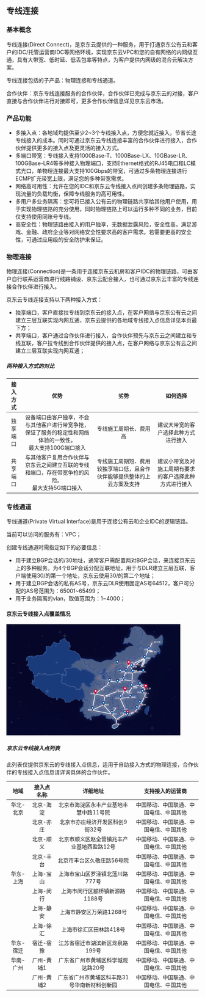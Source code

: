 ## 专线连接

### 基本概念

专线连接(Direct Connect)，是京东云提供的一种服务，用于打通京东公有云和客户的IDC/托管运营商IDC等网络环境，实现京东云VPC和您的自有网络的内网级互通，具有大带宽、低时延、低丢包率等特点，为客户提供内网级的混合云解决方案。

专线连接包括的子产品：物理连接和专线通道。

合作伙伴：京东专线连接服务的合作伙伴，合作伙伴已完成与京东云的对接，客户直接与合作伙伴进行对接即可，更多合作伙伴信息详见京东云市场。

### 产品功能

- 多接入点：各地域均提供至少2~3个专线接入点，方便您就近接入，节省长途专线接入的成本。同时可通过京东云专线连接丰富的合作伙伴进行接入，合作伙伴提供更多的接入点及更灵活的接入方式。
- 多端口带宽：专线接入支持1000Base-T、1000Base-LX、10GBase-LR、100GBase-LR4等多种接入物理端口，支持Ethernet格式的RJ45电口和LC模式光口，单物理连接最大支持100Gbps的带宽，可通过多条物理连接进行ECMP扩充带宽上限，满足您的多种带宽需求。
- 网络高可用性：允许在您的IDC和京东云专线接入点间创建多条物理链路，实现流量的负载均衡，保障专线服务的高可用性。
- 多用户多业务隔离：您可将已接入公有云的物理链路共享给其他用户使用，用于实现物理链路的充分使用，同时物理链路上可以运行多种不同的业务，目前仅支持使用同账号专线。
- 高安全性：物理链路由接入的用户独享，无数据泄露风险，安全性高，满足游戏、金融、政府企业等对网络安全性要求高的客户需求。若需要更高的安全性，可通过应用级的安全防护来保证。

### 物理连接

物理连接(Connection)是一条用于连接京东云机房和客户IDC的物理链路，可由客户自行联系运营商进行线路铺设、京东云配合接入，也可通过京东云丰富的专线连接合作伙伴进行接入。

京东云专线连接支持以下两种接入方式：
- 独享端口，客户直接拉专线到京东云的接入点，在客户网络与京东公有云之间建立三层互联实现内网互通，京东云提供的各地域专线接入点信息详见本页最下方；
- 共享端口，客户通过合作伙伴进行接入，合作伙伴预先与京东云之间建立和专线互联，客户拉专线到合作伙伴提供的接入点，在客户网络与京东公有云之间建立三层互联实现内网互通；

##### 两种接入方式的对比

| 接入方式 | 优势 | 劣势 | 如何选择 |
|:---:|:---:|:---:|:---:|
| 独享端口 | 设备端口由客户独享，不会与其他客户进行带宽争抢，保证了服务的稳定性和网络体验的一致性。<br />最大支持100G端口接入 | 专线施工周期长、费用高 | 建议大带宽的客户选择此种方式进行接入 |
| 共享端口 | 与其他客户复用合作伙伴与京东云之间建立互联的专线和端口，存在带宽争抢的风险。<br />最大支持5G端口接入 | 专线施工周期短、费用较独享端口低，且合作伙伴能够提供整体的上云方案及支持 | 建议小带宽及对施工周期有要求的客户选择此种方式进行接入 |

### 专线通道

专线通道(Private Virtual Interface)是用于连接公有云和企业IDC的逻辑链路。

当前可以访问的服务有：VPC；

创建专线通道时需指定如下的必要信息：

- 用于建立BGP会话的/30地址，通常客户需配置两对BGP会话，来连接京东云上的多种服务。为4个BGP会话分配互联地址，用于与DLR建立三层互联，客户端使用30/的第一个地址，京东云使用30/的第二个地址；
- 用于建立BGP会话的私有AS号，京东云DLR使用固定AS号64512，客户可分配的AS号范围为：65001~65499；
- 用于业务隔离的vlan，取值范围为：1~4000；


#### 京东云专线接入点覆盖情况

![](../../../../../image/Networking/Direct-Connect-Service/Feature/IXP-Location.png)


##### 京东云专线接入点列表
此列表仅提供京东云的专线接入点信息，适用于自助接入方式的物理连接，合作伙伴的专线接入点信息请详询具体的合作伙伴。

| 地域 | 接入点名称 | 详细地址 | 支持接入的运营商 |
|:---:|:---:|:---:|:---:|
| 华北-北京 | 北京-海淀 | 北京市海淀区永丰产业基地丰慧中路11号院 | 中国移动、中国联通、中国电信、中国其他 |
|  | 北京-亦庄 | 北京市亦庄经济开发区科创9街32号 | 中国移动、中国联通、中国电信、中国其他 |
|  | 北京-顺义 | 北京市顺义区赵全营镇兆丰产业基地西盈路12号 | 中国移动、中国联通、中国电信、中国其他 |
|  | 北京-丰台 | 北京市丰台区久敬庄路56号院 | 中国移动、中国联通、中国电信、中国其他 |
| 华东-上海 | 上海-宝山 | 上海市宝山区罗泾镇北蕰川路777号 | 中国移动、中国联通、中国电信、中国其他 |
|  | 上海-闵行 | 上海市闵行区颛桥镇新源路1188号 | 中国移动、中国联通、中国电信、中国其他 |
|  | 上海-静安 | 上海市静安区万荣路1268号 | 中国移动、中国联通、中国电信、中国其他 |
|  | 上海-徐汇 | 上海市徐汇区田林路418号 | 中国移动、中国联通、中国电信、中国其他 |
| 华东-宿迁 | 宿迁-宿豫 | 江苏省宿迁市湖滨新区龙泉路199号 | 中国移动、中国联通、中国电信、中国其他 |
| 华南-广州 | 广州-黄埔1 | 广东省广州市黄埔区科学城观达路20号 | 中国移动、中国联通、中国电信、中国其他 |
|  | 广州-黄埔2 | 广东省广州市黄埔区科丰路31号华南新材料创新园 | 中国移动、中国联通、中国电信、中国其他 |
